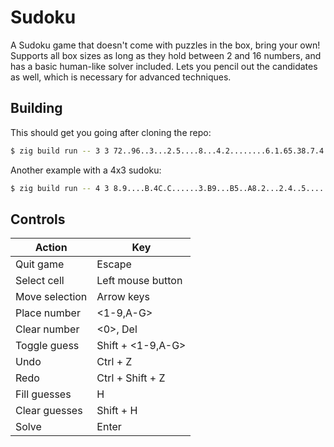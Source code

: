 # Sudoku

A Sudoku game that doesn't come with puzzles in the box, bring your own!
Supports all box sizes as long as they hold between 2 and 16 numbers, and has a basic human-like solver included.
Lets you pencil out the candidates as well, which is necessary for advanced techniques.

## Building

This should get you going after cloning the repo:
```sh
$ zig build run -- 3 3 72..96..3...2.5....8...4.2........6.1.65.38.7.4........3.8...9....7.2...2..43..18
```

Another example with a 4x3 sudoku:
```sh
$ zig build run -- 4 3 8.9....B.4C.C......3.B9...B5..A8.2...2.4..5........9........7...1B69...32...C47A...B........5........1..A.7...5.87..13...8A.3......2.14.5....8.C
```

## Controls

| Action         | Key                |
|----------------|--------------------|
| Quit game      | Escape             |
| Select cell    | Left mouse button  |
| Move selection | Arrow keys         |
| Place number   | <1-9,A-G>          |
| Clear number   | <0>, Del           |
| Toggle guess   | Shift + <1-9,A-G>  |
| Undo           | Ctrl + Z           |
| Redo           | Ctrl + Shift + Z   |
| Fill guesses   | H                  |
| Clear guesses  | Shift + H          |
| Solve          | Enter              |
